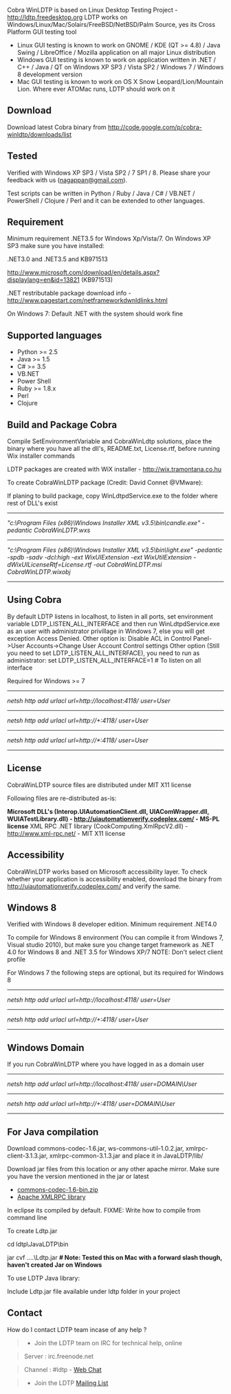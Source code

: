 Cobra WinLDTP is based on Linux Desktop Testing Project - http://ldtp.freedesktop.org LDTP works on Windows/Linux/Mac/Solairs/FreeBSD/NetBSD/Palm Source, yes its Cross Platform GUI testing tool

  * Linux GUI testing is known to work on GNOME / KDE (QT >= 4.8) / Java Swing / LibreOffice / Mozilla application on all major Linux distribution
  * Windows GUI testing is known to work on application written in .NET / C++ / Java / QT on Windows XP SP3 / Vista SP2 / Windows 7 / Windows 8 development version
  * Mac GUI testing is known to work on OS X Snow Leopard/Lion/Mountain Lion. Where ever ATOMac runs, LDTP should work on it

## Download ##

Download latest Cobra binary from http://code.google.com/p/cobra-winldtp/downloads/list

## Tested ##

Verified with Windows XP SP3 / Vista SP2 / 7 SP1 / 8. Please share your feedback with us (nagappan@gmail.com).

Test scripts can be written in Python / Ruby / Java / C# / VB.NET / PowerShell / Clojure / Perl and it can be extended to other languages.

## Requirement ##

Minimum requirement .NET3.5 for Windows Xp/Vista/7. On Windows XP SP3 make sure you have installed:

.NET3.0 and .NET3.5 and KB971513

http://www.microsoft.com/download/en/details.aspx?displaylang=en&id=13821 (KB971513)

.NET restributable package download info - http://www.pagestart.com/netframeworkdwnldlinks.html

On Windows 7: Default .NET with the system should work fine

## Supported languages ##

  * Python >= 2.5
  * Java >= 1.5
  * C# >= 3.5
  * VB.NET
  * Power Shell
  * Ruby >= 1.8.x
  * Perl
  * Clojure

## Build and Package Cobra ##

Compile SetEnvironmentVariable and CobraWinLdtp solutions, place the binary where you have all the dll's, README.txt, License.rtf, before running Wix installer commands

LDTP packages are created with WiX installer - http://wix.tramontana.co.hu

To create CobraWinLDTP package (Credit: David Connet @VMware):

If planing to build package, copy WinLdtpdService.exe to the folder where rest of DLL's exist


---

_"c:\Program Files (x86)\Windows Installer XML v3.5\bin\candle.exe" -pedantic CobraWinLDTP.wxs_

---

_"c:\Program Files (x86)\Windows Installer XML v3.5\bin\light.exe" -pedantic -spdb -sadv -dcl:high -ext WixUIExtension -ext WixUtilExtension -dWixUILicenseRtf=License.rtf -out CobraWinLDTP.msi CobraWinLDTP.wixobj_

---


## Using Cobra ##

By default LDTP listens in localhost, to listen in all ports, set environment variable LDTP\_LISTEN\_ALL\_INTERFACE and then run WinLdtpdService.exe as an user with administrator privillage in Windows 7, else you will get exception Access Denied. Other option is: Disable ACL in Control Panel->User Accounts->Change User Account Control settings
Other option (Still you need to set LDTP\_LISTEN\_ALL\_INTERFACE), you need to run as administrator:
set LDTP\_LISTEN\_ALL\_INTERFACE=1 # To listen on all interface

Required for Windows >= 7


---

_netsh http add urlacl url=http://localhost:4118/ user=User_

---

_netsh http add urlacl url=http://+:4118/ user=User_

---

_netsh http add urlacl url=http://*:4118/ user=User_

---


## License ##

CobraWinLDTP source files are distributed under MIT X11 license

Following files are re-distributed as-is:

**Microsoft DLL's (Interop.UIAutomationClient.dll, UIAComWrapper.dll, WUIATestLibrary.dll) - http://uiautomationverify.codeplex.com/ - MS-PL license** XML RPC .NET library (CookComputing.XmlRpcV2.dll) - http://www.xml-rpc.net/ - MIT X11 license

## Accessibility ##

CobraWinLDTP works based on Microsoft accessibility layer. To check whether your application is accessibility enabled, download the binary from http://uiautomationverify.codeplex.com/ and verify the same.

## Windows 8 ##

Verified with Windows 8 developer edition. Minimum requirement .NET4.0

To compile for Windows 8 environment (You can compile it from Windows 7, Visual studio 2010), but make sure you change target framework as .NET 4.0 for Windows 8 and .NET 3.5 for Windows XP/7 NOTE: Don't select client profile


For Windows 7 the following steps are optional, but its required for Windows 8


---

_netsh http add urlacl url=http://localhost:4118/ user=User_

---

_netsh http add urlacl url=http://+:4118/ user=User_

---


## Windows Domain ##

If you run CobraWinLDTP where you have logged in as a domain user


---

_netsh http add urlacl url=http://localhost:4118/ user=DOMAIN\User_

---

_netsh http add urlacl url=http://+:4118/ user=DOMAIN\User_

---


## For Java compilation ##

Download commons-codec-1.6.jar, ws-commons-util-1.0.2.jar, xmlrpc-client-3.1.3.jar, xmlrpc-common-3.1.3.jar and place it in JavaLDTP/lib/

Download jar files from this location or any other apache mirror. Make sure you have the version mentioned in the jar or latest

  * [commons-codec-1.6-bin.zip](http://mirror.cc.columbia.edu/pub/software/apache/commons/codec/binaries/commons-codec-1.6-bin.zip)
  * [Apache XMLRPC library](http://www.apache.org/dyn/closer.cgi/ws/xmlrpc/)


In eclipse its compiled by default. FIXME: Write how to compile from command line

To create Ldtp.jar

cd ldtp\JavaLDTP\bin

jar cvf ..\..\Ldtp.jar **# Note: Tested this on Mac with a forward slash though, haven't created Jar on Windows**

To use LDTP Java library:

Include Ldtp.jar file available under ldtp folder in your project

## Contact ##

How do I contact LDTP team incase of any help ?

> - Join the LDTP team on IRC for technical help, online

> Server  : irc.freenode.net

> Channel : #ldtp - [Web Chat](http://webchat.freenode.net/?randomnick=1&channels=ldtp&uio=d4)

> - Join the LDTP [Mailing List](http://ldtp.freedesktop.org/wiki/Mailing%20list%20/%20IRC)